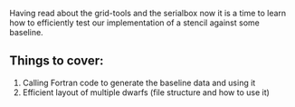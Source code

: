 Having read about the grid-tools and the serialbox now it is a time to learn how to efficiently test our implementation of a stencil against some baseline.

## Things to cover:

1. Calling Fortran code to generate the baseline data and using it
2. Efficient layout of multiple dwarfs (file structure and how to use it)

